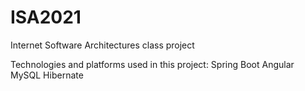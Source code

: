 # ISA2021

Internet Software Architectures class project

Technologies and platforms used in this project: 
Spring Boot
Angular 
MySQL
Hibernate



